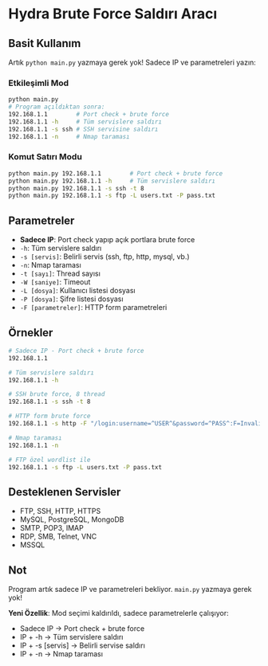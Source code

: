 # Hydra Brute Force Saldırı Aracı

## Basit Kullanım

Artık `python main.py` yazmaya gerek yok! Sadece IP ve parametreleri yazın:

### Etkileşimli Mod
```bash
python main.py
# Program açıldıktan sonra:
192.168.1.1        # Port check + brute force
192.168.1.1 -h     # Tüm servislere saldırı
192.168.1.1 -s ssh # SSH servisine saldırı
192.168.1.1 -n     # Nmap taraması
```

### Komut Satırı Modu
```bash
python main.py 192.168.1.1        # Port check + brute force
python main.py 192.168.1.1 -h     # Tüm servislere saldırı
python main.py 192.168.1.1 -s ssh -t 8
python main.py 192.168.1.1 -s ftp -L users.txt -P pass.txt
```

## Parametreler

- **Sadece IP**: Port check yapıp açık portlara brute force
- `-h`: Tüm servislere saldırı
- `-s [servis]`: Belirli servis (ssh, ftp, http, mysql, vb.)
- `-n`: Nmap taraması
- `-t [sayı]`: Thread sayısı
- `-W [saniye]`: Timeout
- `-L [dosya]`: Kullanıcı listesi dosyası
- `-P [dosya]`: Şifre listesi dosyası
- `-F [parametreler]`: HTTP form parametreleri

## Örnekler

```bash
# Sadece IP - Port check + brute force
192.168.1.1

# Tüm servislere saldırı
192.168.1.1 -h

# SSH brute force, 8 thread
192.168.1.1 -s ssh -t 8

# HTTP form brute force
192.168.1.1 -s http -F "/login:username=^USER^&password=^PASS^:F=Invalid login"

# Nmap taraması
192.168.1.1 -n

# FTP özel wordlist ile
192.168.1.1 -s ftp -L users.txt -P pass.txt
```

## Desteklenen Servisler

- FTP, SSH, HTTP, HTTPS
- MySQL, PostgreSQL, MongoDB
- SMTP, POP3, IMAP
- RDP, SMB, Telnet, VNC
- MSSQL

## Not

Program artık sadece IP ve parametreleri bekliyor. `main.py` yazmaya gerek yok!

**Yeni Özellik**: Mod seçimi kaldırıldı, sadece parametrelerle çalışıyor:
- Sadece IP → Port check + brute force
- IP + -h → Tüm servislere saldırı
- IP + -s [servis] → Belirli servise saldırı
- IP + -n → Nmap taraması

